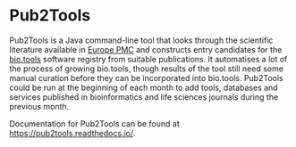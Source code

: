 # Pub2Tools

Pub2Tools is a Java command-line tool that looks through the scientific literature available in [Europe PMC](https://europepmc.org/) and constructs entry candidates for the [bio.tools](https://bio.tools/) software registry from suitable publications. It automatises a lot of the process of growing bio.tools, though results of the tool still need some manual curation before they can be incorporated into bio.tools. Pub2Tools could be run at the beginning of each month to add tools, databases and services published in bioinformatics and life sciences journals during the previous month.

Documentation for Pub2Tools can be found at https://pub2tools.readthedocs.io/.
